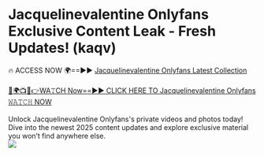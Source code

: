 # Jacquelinevalentine Onlyfans Exclusive Content Leak - Fresh Updates! (kaqv)

🔥 ACCESS NOW 🌍==►► <a href="https://tinyurl.com/kvy9nzfs" rel="nofollow">Jacquelinevalentine Onlyfans Latest Collection</a>
<br><br>
[🔴🌍📺📱👉WA𝚃CH Now==►► CLICK HERE TO Jacquelinevalentine Onlyfans 𝚆𝙰𝚃𝙲𝙷 NOW](https://tinyurl.com/kvy9nzfs)
<br><br>
Unlock Jacquelinevalentine Onlyfans's private videos and photos today! Dive into the newest 2025 content updates and explore exclusive material you won’t find anywhere else.
<br>
<a href="https://tinyurl.com/kvy9nzfs" rel="nofollow" data-target="animated-image.originalLink"><img src="https://camo.githubusercontent.com/8a4f000d20f83aca3bf7ec5f350d767afa0574a8a352519fd8cfa583a6f93a33/68747470733a2f2f692e696d6775722e636f6d2f644a486b345a712e676966" data-canonical-src="https://i.imgur.com/dJHk4Zq.gif" style="max-width: 100%; display: inline-block;" data-target="animated-image.originalImage"></a>
<br>
